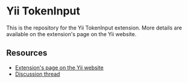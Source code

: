 Yii TokenInput
==============

This is the repository for the Yii TokenInput extension. More details are available on the extension's page on the Yii website.

Resources
---------

* [Extension's page on the Yii website](http://www.yiiframework.com/extension/tokeninput)
* [Discussion thread](http://www.yiiframework.com/forum/index.php/topic/30070-extension-tokeninput)
